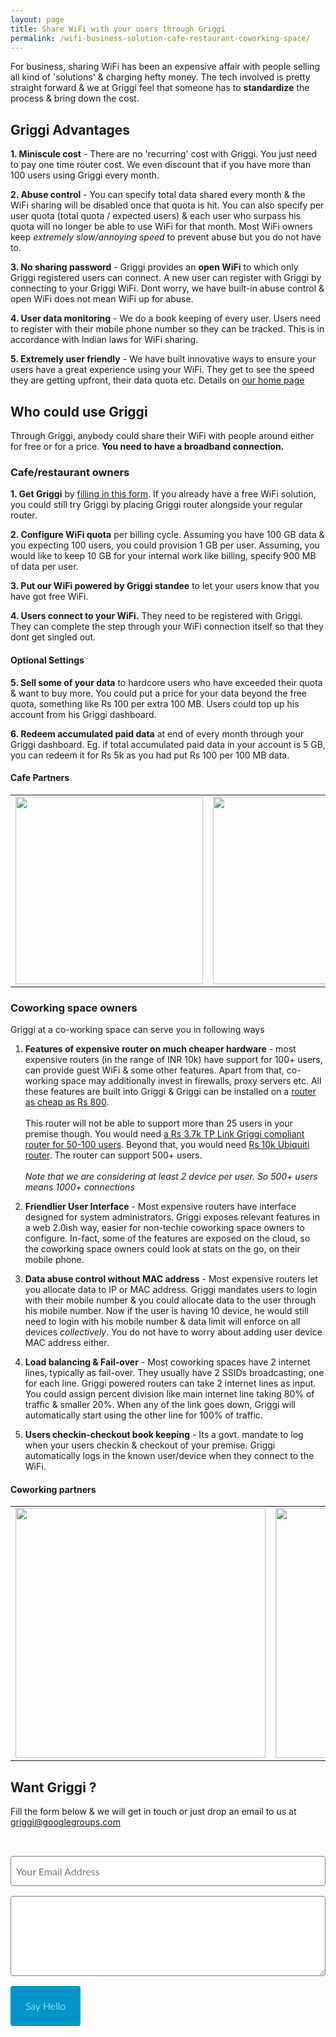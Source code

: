 ```yaml
---
layout: page
title: Share WiFi with your users through Griggi
permalink: /wifi-business-solution-cafe-restaurant-coworking-space/
---
```


For business, sharing WiFi has been an expensive affair with people selling all kind of 'solutions' & charging hefty money. The tech involved is pretty straight forward & we at Griggi feel that someone has to **standardize** the process & bring down the cost.

## Griggi Advantages

**1. Miniscule cost** - There are no 'recurring' cost with Griggi. You just need to pay one time router cost. We even discount that if you have more than 100 users using Griggi every month.

**2. Abuse control** - You can specify total data shared every month & the WiFi sharing will be disabled once that quota is hit. You can also specify per user quota (total quota / expected users) & each user who surpass his quota will no longer be able to use WiFi for that month. Most WiFi owners keep *extremely slow/annoying speed* to prevent abuse but you do not have to. 

**3. No sharing password** - Griggi provides an **open WiFi** to which only Griggi registered users can connect. A new user can register with Griggi by connecting to your Griggi WiFi. Dont worry, we have built-in abuse control & open WiFi does not mean WiFi up for abuse. 

**4. User data monitoring** - We do a book keeping of every user. Users need to register with their mobile phone number so they can be tracked. This is in accordance with Indian laws for WiFi sharing. 

**5. Extremely user friendly** - We have built innovative ways to ensure your users have a great experience using your WiFi. They get to see the speed they are getting upfront, their data quota etc. Details on [our home page](/)

## Who could use Griggi

Through Griggi, anybody could share their WiFi with people around either for free or for a price. **You need to have a broadband connection.** 

### Cafe/restaurant owners

**1. Get Griggi** by [filling in this form](#form). If you already have a free WiFi solution, you could still try Griggi by placing Griggi router alongside your regular router.

**2. Configure WiFi quota** per billing cycle. Assuming you have 100 GB data & you expecting 100 users, you could provision 1 GB per user. Assuming, you would like to keep 10 GB for your internal work like billing, specify 900 MB of data per user.

**3. Put our WiFi powered by Griggi standee** to let your users know that you have got free WiFi. 

**4. Users connect to your WiFi.** They need to be registered with Griggi. They can complete the step through your WiFi connection itself so that they dont get singled out. 

#### Optional Settings

**5. Sell some of your data** to hardcore users who have exceeded their quota & want to buy more. You could put a price for your data beyond the free quota, something like Rs 100 per extra 100 MB. Users could top up his account from his Griggi dashboard.

**6. Redeem accumulated paid data** at end of every month through your Griggi dashboard. Eg. if total accumulated paid data in your account is 5 GB, you can redeem it for Rs 5k as you had put Rs 100 per 100 MB data. 

#### Cafe Partners

<style>
  #cafe-partner img {
    width:300px;
  }
</style>

<table style="width:100%" id="cafe-partner">
  <tr>
    <td><img src="http://toit.in/wp-content/themes/toit/images/toit-logo.png"/></td>
    <td><img src="http://thebungalows.in/assets/user_images/logos/original/Logonew000+1439023288.jpg"/></td>
    <td><img src="http://girik-images3.s3.amazonaws.com/vuelounge_1393670630.jpg"/></td>
  </tr>
</table>

<section id="coworking"></section>

### Coworking space owners

Griggi at a co-working space can serve you in following ways 

1. **Features of expensive router on much cheaper hardware** - most expensive routers (in the range of INR 10k) have support for 100+ users, can provide guest WiFi & some other features. Apart from that, co-working space may additionally invest in firewalls, proxy servers etc. All these features are built into Griggi & Griggi can be installed on a [router as cheap as Rs 800](http://www.amazon.in/TP-Link-TL-WR740N-Wireless-Router-white/dp/B002WBX7TQ).<br/><br/> This router will not be able to support more than 25 users in your premise though. You would need [a Rs 3.7k TP Link Griggi compliant router for 50-100 users](http://www.amazon.in/TP-Link-TL-WR1043ND-300Mbps-Wireless-Gaming/dp/B002YLAUU8/ref=sr_1_1?s=computers&ie=UTF8&qid=1457841013&sr=1-1&keywords=1043ND). Beyond that, you would need [Rs 10k Ubiquiti router](http://www.amazon.in/EdgeRouter-ERLite-3-512MB-Ethernet-Router/dp/B00CPRVF5K/ref=sr_1_1?s=computers&ie=UTF8&qid=1457841060&sr=1-1&keywords=ubiquiti+edgerouter). The router can support 500+ users. <br/><br/>*Note that we are considering at least 2 device per user. So 500+ users means 1000+ connections*

2. **Friendlier User Interface** - Most expensive routers have interface designed for system administrators. Griggi exposes relevant features in a web 2.0ish way, easier for non-techie coworking space owners to configure. In-fact, some of the features are exposed on the cloud, so the coworking space owners could look at stats on the go, on their mobile phone.

3. **Data abuse control without MAC address** - Most expensive routers let you allocate data to IP or MAC address. Griggi mandates users to login with their mobile number & you could allocate data to the user through his mobile number. Now if the user is having 10 device, he would still need to login with his mobile number & data limit will enforce on all devices *collectively*. You do not have to worry about adding user device MAC address either.

4. **Load balancing & Fail-over** - Most coworking spaces have 2 internet lines, typically as fail-over. They usually have 2 SSIDs broadcasting, one for each line. Griggi powered routers can take 2 internet lines as input. You could assign percent division like main internet line taking 80% of traffic & smaller 20%. When any of the link goes down, Griggi will automatically start using the other line for 100% of traffic. 

5. **Users checkin-checkout book keeping** - Its a govt. mandate to log when your users checkin & checkout of your premise. Griggi automatically logs in the known user/device when they connect to the WiFi.

#### Coworking partners
<style>
  #coworking-partner img {
    width:400px;
  }
</style>

<table style="width:100%" id="coworking-partner">
  <tr>
    <td><img src="http://sneed.in/images/headerlogo.png"/></td>
    <td><img src="http://greenbubbles.in/gb/wp-content/uploads/2016/02/Logo_web_small-1.png"/></td>
  </tr>
</table>


## Want Griggi ? 

Fill the form below & we will get in touch or just drop an email to us at [griggi@googlegroups.com](mailto:griggi@googlegroups.com)

<div id="DIV_1">
  <form action="https://formspree.io/griggi@googlegroups.com" method="POST" id="FORM_2">
  <input type="text" name="email" placeholder="Your Email Address" id="INPUT_3" />
  <textarea name="content" rows="5" placeholder="What would you like to say?" id="TEXTAREA_4">
  </textarea>
  <input type="submit" value="Say Hello" id="INPUT_5" />
  </form>
</div>

<style>
#DIV_1 {
  color: rgb(51, 51, 51);
height: 272px;
width: 100%;
       perspective-origin: 384px 168px;
       transform-origin: 384px 168px;
border: 0px none rgb(51, 51, 51);
font: normal normal normal normal 24px/24px Merriweather, 'PT Serif', Georgia, 'Times New Roman', serif;
outline: rgb(51, 51, 51) none 0px;
padding: 32px 0px;
}/*#DIV_1*/

#FORM_2 {
color: rgb(51, 51, 51);
height: 272px;
width: 100%;
       perspective-origin: 384px 136px;
       transform-origin: 384px 136px;
border: 0px none rgb(51, 51, 51);
font: normal normal 300 normal 16px/24px Lato, 'Helvetica Neue', Helvetica, sans-serif;
margin: 0px;
outline: rgb(51, 51, 51) none 0px;
}/*#FORM_2*/

#INPUT_3 {
display: block;
height: 48px;
        max-width: 100%;
width: 100%;
       perspective-origin: 384px 24px;
       transform-origin: 384px 24px;
border: 1px solid rgb(119, 119, 119);
        border-radius: 4px 4px 4px 4px;
font: normal normal normal normal 16px/32px Lato, 'Helvetica Neue', Helvetica, sans-serif;
margin: 0px 0px 16px;
padding: 8px;
transition: box-shadow 0.2s ease 0s;
}/*#INPUT_3*/

#TEXTAREA_4 {
display: block;
height: 128px;
        max-width: 100%;
width: 100%;
       perspective-origin: 384px 64px;
       transform-origin: 384px 64px;
border: 1px solid rgb(119, 119, 119);
        border-radius: 4px 4px 4px 4px;
font: normal normal normal normal 16px/32px Lato, 'Helvetica Neue', Helvetica, sans-serif;
margin: 0px 0px 16px;
padding: 8px;
transition: box-shadow 0.2s ease 0s;
}/*#TEXTAREA_4*/

#INPUT_5 {
color: rgb(255, 255, 255);
cursor: pointer;
height: 64px;
        min-height: 32px;
        text-align: center;
        white-space: nowrap;
width: 111.5625px;
       align-items: flex-start;
       perspective-origin: 55.78125px 32px;
       transform-origin: 55.78125px 32px;
background: rgb(0, 150, 204) none repeat scroll 0% 0% / auto padding-box border-box;
border: 0px none rgb(255, 255, 255);
        border-radius: 4px 4px 4px 4px;
font: normal normal 300 normal 16px/32px Lato, 'Helvetica Neue', Helvetica, sans-serif;
outline: rgb(255, 255, 255) none 0px;
padding: 16px 24px;
transition: box-shadow 0.2s ease 0s, background-color 0.2s ease 0s;
}/*#INPUT_5*/
</style>

